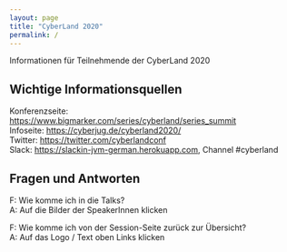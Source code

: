 ```yaml
---
layout: page
title: "CyberLand 2020"
permalink: /
---
```


Informationen für Teilnehmende der CyberLand 2020

## Wichtige Informationsquellen

Konferenzseite: https://www.bigmarker.com/series/cyberland/series_summit  
Infoseite: https://cyberjug.de/cyberland2020/  
Twitter: https://twitter.com/cyberlandconf  
Slack: https://slackin-jvm-german.herokuapp.com, Channel #cyberland  

## Fragen und Antworten

F: Wie komme ich in die Talks?  
A: Auf die Bilder der SpeakerInnen klicken

F: Wie komme ich von der Session-Seite zurück zur Übersicht?  
A: Auf das Logo / Text oben Links klicken

